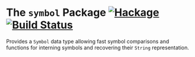 # The `symbol` Package  [![Hackage](https://img.shields.io/hackage/v/symbol.svg)](https://hackage.haskell.org/package/symbol) [![Build Status](https://travis-ci.org/mainland/symbol.svg)](https://travis-ci.org/mainland/symbol)

Provides a `Symbol` data type allowing fast symbol comparisons and functions for interning symbols and recovering their `String` representation.
